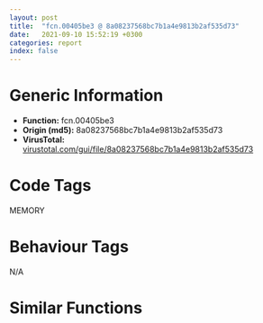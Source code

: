 ```yaml
---
layout: post
title:  "fcn.00405be3 @ 8a08237568bc7b1a4e9813b2af535d73"
date:   2021-09-10 15:52:19 +0300
categories: report
index: false
---
```


# Generic Information
- **Function:** fcn.00405be3
- **Origin (md5):** 8a08237568bc7b1a4e9813b2af535d73
- **VirusTotal:** [virustotal.com/gui/file/8a08237568bc7b1a4e9813b2af535d73][virustotal_ref]

# Code Tags
<span class="tag" id="MEMORY">MEMORY</span>


# Behaviour Tags
<span class="bhv-tag" id="na">N/A</span>

# Similar Functions
<script type="text/javascript" src="https://www.gstatic.com/charts/loader.js"></script>
<script type="text/javascript">

    google.charts.load('current', {'packages':['corechart']});
    google.charts.setOnLoadCallback(drawChart);

    function drawChart() {
    var data = new google.visualization.DataTable();
        data.addColumn('number', 'X');
        data.addColumn('number', 'Y');
        data.addColumn({type: 'string', role: 'tooltip', 'p': {'html': true}});
        data.addColumn({'type': 'string', 'role': 'style'});
        
        data.addRows([
    [36.65104675292969, -143.31893920898438, '<b><a href="/report/fcn.00405be3@8a08237568bc7b1a4e9813b2af535d73">fcn.00405be3</a><br>@8a08237568bc7b1a4e9813b2af535d73</b><br>', 'point { fill-color: #e0440e; }'],
[-152.78468322753906, -211.2577362060547, '<b><a href="/report/fcn.004023aa@90aa43862e75a7f78f2655241632f0e5">fcn.004023aa</a><br>@90aa43862e75a7f78f2655241632f0e5</b><br>', 'null'],
[-104.11272430419922, 82.37129211425781, '<b><a href="/report/fcn.00407b2b@7dd153bad1771b9e8d5266a341ebf949">fcn.00407b2b</a><br>@7dd153bad1771b9e8d5266a341ebf949</b><br>', 'null'],
[89.73645782470703, -50.697471618652344, '<b><a href="/report/fcn.004013c0@562bf33eb57e8c08a86e538e69918c30">fcn.004013c0</a><br>@562bf33eb57e8c08a86e538e69918c30</b><br>', 'null'],
[21.076736450195312, 91.39673614501953, '<b><a href="/report/fcn.00523c15@da37d90419c1292c0f16cbfd1f66402d">fcn.00523c15</a><br>@da37d90419c1292c0f16cbfd1f66402d</b><br>', 'null'],
[-55.641414642333984, 145.63526916503906, '<b><a href="/report/fcn.00405da2@ea9c1e2eeb951a8e6185c6674c228f98">fcn.00405da2</a><br>@ea9c1e2eeb951a8e6185c6674c228f98</b><br>', 'null'],
[-50.403751373291016, -155.44522094726562, '<b><a href="/report/fcn.00401def@dd7278b699f8b751b4e28f3abe51fa08">fcn.00401def</a><br>@dd7278b699f8b751b4e28f3abe51fa08</b><br>', 'null'],
[65.06607818603516, 170.9498748779297, '<b><a href="/report/fcn.0054ec2d@9a2108de6665bf53e42d7cbbbe5a0866">fcn.0054ec2d</a><br>@9a2108de6665bf53e42d7cbbbe5a0866</b><br>', 'null'],
[109.53642272949219, 30.012880325317383, '<b><a href="/report/fcn.00405d1e@1c48774da6a3dd4bf3ea41716a332c61">fcn.00405d1e</a><br>@1c48774da6a3dd4bf3ea41716a332c61</b><br>', 'null'],
[-94.29183197021484, -71.3307876586914, '<b><a href="/report/fcn.00402162@db863ed6a700d7bfd018a178d481bd23">fcn.00402162</a><br>@db863ed6a700d7bfd018a178d481bd23</b><br>', 'null'],
[-10.957064628601074, -61.528568267822266, '<b><a href="/report/fcn.004014ba@c765b75e3a5692b4355688c214629643">fcn.004014ba</a><br>@c765b75e3a5692b4355688c214629643</b><br>', 'null'],

        ]);

    var options = {
        title: 'Similarity Plot',
        legend: 'none',
        colors: ['#dedbd9', '#e6693e', '#ec8f6e', '#f3b49f', '#f6c7b6'],
        tooltip: {isHtml: true, trigger: 'both'},
        explorer: {
        actions: ["dragToZoom", "rightClickToReset"],
        },
        chartArea: {
        width: '80%',
        height: '80%'
        },
        width: '100%',
        height: '100%'
    };

    var chart = new google.visualization.ScatterChart(document.getElementById('chart_div'));

    chart.draw(data, options);
    }
    
</script>


<div id="chart_div" style="width: 100%px; height: 100%;"></div>

# Disassembled Code
{% highlight nasm %}

push ebp
mov ebp, esp
sub esp, 0x88
mov eax, dword[ebp-0x44]
add eax, dword[ebp-0x50]
mov dword[ebp-0x18], eax
mov eax, dword[ebp-0x40]
sub eax, dword[ebp-0x5c]
mov dword[ebp-8], eax
mov eax, dword[ebp-0x34]
sub eax, 0x125
mov dword[ebp-0x1c], eax
mov eax, dword[ebp-0x28]
sub eax, dword[ebp-0x48]
mov dword[ebp-0x50], eax
mov dword[ebp-0x40], 0xffffff67
mov eax, dword[ebp-0x38]
cmp eax, dword[ebp-0x40]
je 0x405c29
mov eax, dword[ebp-0x20]
cmp eax, dword[ebp-0x4c]
jbe 0x405c30
mov dword[ebp-0x10], 0x50
cmp dword[ebp-4], 0xe5
jne 0x405c42
cmp dword[ebp-0x5c], 0x239
jne 0x405c48
cmp dword[ebp-0x50], 0
jb 0x405c56
mov eax, dword[ebp-0x4c]
sub eax, dword[ebp-0x28]
or eax, 0xb5
mov dword[ebp-0x5c], eax
cmp dword[ebp-0x38], 0x1e9
jne 0x405c70
cmp dword[ebp-0x34], 0
jbe 0x405c70
mov eax, dword[ebp-4]
sub eax, 0xcc
mov dword[ebp-0xc], eax
mov eax, dword[ebp-0x24]
sub eax, 0x3c0
mov dword[ebp-0x1c], eax
mov eax, dword[ebp-0x18]
mov ecx, dword[ebp-0x10]
lea eax, [ecx+eax+0x228]
mov dword[ebp-0x48], eax
mov dword[ebp-0x30], 0xfffffec7
mov eax, dword[ebp-0x14]
sub eax, dword[ebp-0x44]
mov dword[ebp-0x60], eax
mov eax, dword[ebp-0x40]
cmp eax, dword[ebp-0x48]
jb 0x405cb5
cmp dword[ebp-0x20], 0x1e2
jb 0x405cc7
cmp dword[ebp-0x40], 0xc1
je 0x405cc7
mov eax, dword[ebp-0x5c]
mov ecx, dword[ebp-4]
lea eax, [ecx+eax-0x1eb]
mov dword[ebp-8], eax
jmp 0x405cd3
mov eax, dword[ebp-0x18]
sub eax, dword[ebp-0x20]
sub eax, dword[ebp-0x2c]
mov dword[ebp-0x38], eax
mov eax, dword[ebp-0x2c]
sub eax, 0x3d3
mov dword[ebp-0x44], eax
mov eax, dword[ebp-0x10]
mov ecx, dword[ebp-0x44]
lea eax, [ecx+eax-0x124]
mov dword[ebp-0x34], eax
mov eax, dword[ebp-0x48]
mov ecx, dword[ebp-4]
lea eax, [ecx+eax-0x35d]
mov dword[ebp-0x2c], eax
mov eax, dword[ebp-4]
mov ecx, dword[ebp-0x48]
lea eax, [ecx+eax+0x2f8]
mov dword[ebp-8], eax
mov eax, dword[ebp-0x28]
cmp eax, dword[ebp-8]
jne 0x405d26
cmp dword[ebp-0xc], 0x201
ja 0x405d26
mov dword[ebp-0x14], 0xdf
mov eax, dword[ebp-0x60]
add eax, 0x246
mov dword[ebp-0x14], eax
mov eax, 0x83
sub eax, dword[ebp-0x10]
mov dword[ebp-0x30], eax
mov dword[ebp-0x3c], 0x5e6
and dword[ebp-0x14], 0
jmp 0x405d50
mov eax, dword[ebp-0x14]
inc eax
mov dword[ebp-0x14], eax
cmp dword[ebp-0x14], 2
jae 0x405d63
mov eax, 0x28f
sub eax, dword[ebp-0x3c]
mov dword[ebp-0x38], eax
jmp 0x405d49
push 0x40
push 0x3000
push 0x170e28
push 0
call dword[sym.imp.KERNEL32.dll_VirtualAlloc]
mov dword[ebp-0x74], eax
mov dword[ebp-0x44], 0x3ca
mov eax, dword[ebp-0x44]
sub eax, dword[ebp-0x54]
add eax, 0x2da
mov dword[ebp-0x1c], eax
mov eax, dword[ebp-0x20]
cmp eax, dword[ebp-0x48]
je 0x405d9f
mov eax, dword[ebp-0x60]
cmp eax, dword[ebp-0x1c]
jbe 0x405dad
mov eax, dword[ebp-0x28]
sub eax, 0x343
sub eax, dword[ebp-0x10]
mov dword[ebp-0x60], eax
mov eax, dword[ebp-0xc]
add eax, dword[ebp-4]
mov dword[ebp-0x30], eax
cmp dword[ebp-8], 0x1dc
jb 0x405dc8
cmp dword[ebp-0x1c], 0x222
je 0x405dd3
mov eax, dword[ebp-0x54]
sub eax, 0x353
mov dword[ebp-0x24], eax
mov eax, dword[ebp-0x44]
sub eax, dword[ebp-0x44]
mov dword[ebp-0x1c], eax
mov eax, dword[ebp-0x1c]
sub eax, 0x9a
mov dword[ebp-0x20], eax
mov dword[ebp-0x2c], 0xfffffadb
mov eax, dword[ebp-0x2c]
cmp eax, dword[ebp-0x24]
jne 0x405dff
cmp dword[ebp-0x18], 0x341
jne 0x405e08
cmp dword[ebp-0x34], 0x3cc
jne 0x405e18
mov eax, 0x239
sub eax, dword[ebp-0x1c]
add eax, 0x365
mov dword[ebp-4], eax
mov eax, dword[ebp-0x10]
add eax, dword[ebp-0xc]
sub eax, dword[ebp-0x24]
mov dword[ebp-0x34], eax
mov eax, dword[ebp-4]
add eax, 0x30e
mov dword[ebp-0x40], eax
mov dword[ebp-0x44], 0x260
mov eax, dword[ebp-0x74]
add eax, 0x6f000
mov dword[ebp-0x74], eax
mov eax, 0x202
sub eax, dword[ebp-0x54]
mov dword[ebp-0x20], eax
mov eax, dword[ebp-0x20]
sub eax, dword[ebp-0x3c]
mov dword[ebp-0x1c], eax
mov eax, dword[ebp-0x54]
sub eax, 0x30f
mov dword[ebp-0x3c], eax
mov dword[ebp-0xc], 0x260
mov dword[ebp-0x80], 0xc21e08
mov eax, dword[ebp-0x18]
sub eax, 0x56a
mov dword[ebp-0xc], eax
mov dword[ebp-0x14], 0x4b5
mov dword[ebp-0x10], 0x105
mov eax, dword[ebp-0x50]
cmp eax, dword[ebp-0x5c]
je 0x405e97
mov eax, dword[ebp-0xc]
cmp eax, dword[ebp-0x10]
ja 0x405e9e
mov dword[ebp-8], 0xfffffe2e
and dword[ebp-0x58], 0
mov dword[ebp-0x4c], 0x3f6
mov eax, 0x1f6
sub eax, dword[ebp-0x10]
sub eax, 0x226
mov dword[ebp-0x54], eax
cmp dword[ebp-0x3c], 0
jb 0x405ec8
cmp dword[ebp-0x1c], 0x1bf
je 0x405ed3
mov eax, dword[ebp-0x10]
sub eax, 0x6b8
mov dword[ebp-0x4c], eax
cmp dword[ebp-0x28], 0x121
jne 0x405ee4
mov eax, dword[ebp-0x34]
cmp eax, dword[ebp-0x18]
jae 0x405eec
mov eax, dword[ebp-0x1c]
cmp eax, dword[ebp-0x38]
jne 0x405efc
mov eax, 0x215
sub eax, dword[ebp-0x2c]
sub eax, 0x207
mov dword[ebp-0x28], eax
mov dword[ebp-0x64], 0x82d60021
mov eax, dword[ebp-0x2c]
add eax, 0x122
sub eax, dword[ebp-0x54]
mov dword[ebp-0x34], eax
cmp dword[ebp-0x40], 0
jne 0x405f36
cmp dword[ebp-0x18], 0
je 0x405f36
cmp dword[ebp-0x4c], 0x2a9
jbe 0x405f36
mov eax, dword[ebp-0x14]
mov ecx, dword[ebp-8]
lea eax, [ecx+eax+0x136]
mov dword[ebp-0x18], eax
mov dword[ebp-0x78], 0x92e1f231
mov eax, dword[ebp-0x2c]
cmp eax, dword[ebp-0x10]
jb 0x405f56
cmp dword[ebp-0x1c], 0x19a
ja 0x405f56
mov eax, dword[ebp-4]
cmp eax, dword[ebp-0xc]
je 0x405f66
mov eax, 0x29f
sub eax, dword[ebp-0xc]
add eax, 0x13c
mov dword[ebp-0x2c], eax
mov eax, dword[ebp-4]
cmp eax, dword[ebp-0x20]
jbe 0x405f77
cmp dword[ebp-0x2c], 0x3a6
jne 0x405f7e
mov dword[ebp-0x18], 0x3fa
mov dword[ebp-0x70], 0x98e05dc0
mov eax, dword[ebp-4]
add eax, 0xe2
mov dword[ebp-0x40], eax
cmp dword[ebp-0x54], 0x339
jbe 0x405fa9
mov eax, dword[ebp-0x20]
cmp eax, dword[ebp-0x14]
jbe 0x405fa9
mov eax, dword[ebp-0x30]
cmp eax, dword[ebp-0x5c]
jne 0x405fb4
mov eax, dword[ebp-0x2c]
add eax, 0x2b3
mov dword[ebp-0x40], eax
mov dword[ebp-0x68], 0x85c64c9a
cmp dword[ebp-0xc], 0x168
jae 0x405fcd
cmp dword[ebp-8], 0x1fb
jne 0x405fdd
mov eax, 0x1ee
sub eax, dword[ebp-0x5c]
sub eax, 0x84
mov dword[ebp-0x3c], eax
mov dword[ebp-4], 0xfffffdda
mov dword[ebp-0x7c], 0x7cd1ff28
mov dword[ebp-0x24], 0x5e5
mov eax, dword[ebp-0x40]
add eax, 0x31b
mov dword[ebp-0x3c], eax
and dword[ebp-0x58], 0
cmp dword[ebp-0x58], 0xa748
jae 0x4064df
mov eax, dword[ebp-0x20]
cmp eax, dword[ebp-0x60]
je 0x406028
cmp dword[ebp-0x54], 0x188
jne 0x406028
mov eax, dword[ebp-0x44]
add eax, dword[ebp-0x3c]
mov dword[ebp-4], eax
mov dword[ebp-0x30], 0xffffff76
mov eax, dword[ebp-0x64]
add eax, dword[ebp-0x78]
mov dword[ebp-0x64], eax
mov eax, dword[ebp-0x20]
cmp eax, dword[ebp-0x44]
jae 0x406049
cmp dword[ebp-0x4c], 0xc0
jae 0x406054
mov eax, dword[ebp-0x3c]
sub eax, 0x2cd
mov dword[ebp-0x2c], eax
mov eax, 0xda
sub eax, dword[ebp-0x40]
sub eax, 0x2b7
mov dword[ebp-0x50], eax
mov eax, dword[ebp-0x70]
add eax, dword[ebp-0x68]
mov dword[ebp-0x70], eax
cmp dword[ebp-0xc], 0x2da
jne 0x406089
mov eax, dword[ebp-0x40]
cmp eax, dword[ebp-8]
jbe 0x406089
mov eax, 0x262
sub eax, dword[ebp-8]
mov dword[ebp-0x4c], eax
mov eax, 0x14b
sub eax, dword[ebp-0x3c]
sub eax, dword[ebp-0x1c]
mov dword[ebp-0x24], eax
mov eax, dword[ebp-0x64]
xor eax, dword[ebp-0x68]
mov dword[ebp-0x64], eax
mov eax, dword[ebp-0x34]
sub eax, dword[ebp-4]
sub eax, 0x2fe
mov dword[ebp-0x54], eax
mov eax, dword[ebp-0x10]
add eax, 0x29a
mov dword[ebp-0x50], eax
mov eax, dword[ebp-0x78]
xor eax, dword[ebp-0x70]
mov dword[ebp-0x78], eax
mov eax, dword[ebp-0x24]
sub eax, 0x56
mov dword[ebp-0x34], eax
mov eax, dword[ebp-0x1c]
add eax, dword[ebp-0x14]
sub eax, dword[ebp-0x3c]
mov dword[ebp-0x18], eax
mov eax, dword[ebp-0x70]
xor eax, dword[ebp-0x68]
mov dword[ebp-0x70], eax
mov eax, dword[ebp-0x28]
cmp eax, dword[ebp-0x2c]
jne 0x4060f0
mov eax, dword[ebp-0x50]
cmp eax, dword[ebp-0xc]
jne 0x406100
mov eax, dword[ebp-0xc]
mov ecx, dword[ebp-4]
lea eax, [ecx+eax-0x308]
mov dword[ebp-8], eax
mov dword[ebp-0x30], 0x2fc
mov eax, dword[ebp-0x68]
add eax, dword[ebp-0x7c]
mov dword[ebp-0x68], eax
cmp dword[ebp-0xc], 0x1c0
jne 0x40612b
cmp dword[ebp-0x34], 0x25d
ja 0x40612b
cmp dword[ebp-0x10], 0x2d6
je 0x406139
mov eax, dword[ebp-0x20]
add eax, 0x3a2
sub eax, dword[ebp-8]
mov dword[ebp-4], eax
cmp dword[ebp-0xc], 0x34b
jbe 0x40614a
mov eax, dword[ebp-0x30]
cmp eax, dword[ebp-0x10]
jb 0x406153
cmp dword[ebp-0x60], 0x1b5
je 0x40615e
mov eax, 0x133
sub eax, dword[ebp-0x18]
mov dword[ebp-0x4c], eax
mov eax, dword[ebp-0x64]
add eax, dword[ebp-0x7c]
mov dword[ebp-0x64], eax
cmp dword[ebp-0x20], 0x301
je 0x406178
mov eax, dword[ebp-0x30]
cmp eax, dword[ebp-8]
jbe 0x40617f
mov dword[ebp-0x38], 0x493
mov dword[ebp-0x48], 0x1b4
mov eax, dword[ebp-0x74]
add eax, dword[ebp-0x58]
mov dword[ebp-0x88], eax
and dword[ebp-8], 0
jmp 0x40619f
mov eax, dword[ebp-8]
inc eax
mov dword[ebp-8], eax
cmp dword[ebp-8], 2
jae 0x4061b2
mov eax, dword[ebp-0x20]
add eax, 0x90
mov dword[ebp-0xc], eax
jmp 0x406198
mov dword[ebp-0x50], 0xffffffd2
mov eax, dword[ebp-0x80]
add eax, dword[ebp-0x58]
mov dword[ebp-0x84], eax
cmp dword[ebp-0x28], 0x2e1
jbe 0x4061dd
cmp dword[ebp-0x38], 0x84
ja 0x4061e8
cmp dword[ebp-0x18], 0
jne 0x4061e8
mov eax, dword[ebp-0xc]
sub eax, 0x354
mov dword[ebp-0x30], eax
mov eax, dword[ebp-0x40]
cmp eax, dword[ebp-0x38]
jbe 0x406202
cmp dword[ebp-0xc], 0x2dc
jae 0x406202
cmp dword[ebp-0x38], 0x3e2
jae 0x40620d
mov eax, dword[ebp-0x24]
add eax, 0x42b
mov dword[ebp-0x48], eax
mov eax, 0x1f6
sub eax, dword[ebp-0x28]
sub eax, dword[ebp-0x20]
mov dword[ebp-4], eax
mov eax, 0x34f
sub eax, dword[ebp-0x24]
add eax, dword[ebp-0x4c]
mov dword[ebp-0x60], eax
mov eax, dword[ebp-0x84]
mov eax, dword[eax]
xor eax, dword[ebp-0x64]
mov ecx, dword[ebp-0x88]
mov dword[ecx], eax
cmp dword[ebp-0x14], 0x273
jne 0x406255
cmp dword[ebp-0x5c], 0x2e1
jbe 0x406255
mov dword[ebp-0x34], 0x598
mov eax, dword[ebp-0x30]
cmp eax, dword[ebp-0x44]
jb 0x40626d
mov eax, dword[ebp-0x44]
cmp eax, dword[ebp-0x5c]
jne 0x40626d
mov eax, dword[ebp-0x40]
cmp eax, dword[ebp-0xc]
jae 0x406274
mov dword[ebp-0x1c], 0x2a4
mov eax, dword[ebp-0x2c]
inc eax
mov dword[ebp-0x34], eax
mov eax, dword[ebp-0x2c]
cmp eax, dword[ebp-0x4c]
jne 0x40628b
mov eax, dword[ebp-0x54]
cmp eax, dword[ebp-0x34]
jbe 0x406297
mov eax, dword[ebp-0x3c]
sub eax, dword[ebp-0x24]
sub eax, dword[ebp-0x5c]
mov dword[ebp-0x10], eax
and dword[ebp-8], 0
jmp 0x4062a4
mov eax, dword[ebp-8]
inc eax
mov dword[ebp-8], eax
cmp dword[ebp-8], 3
jae 0x4062b7
mov eax, dword[ebp-0x1c]
add eax, 0x1e0
mov dword[ebp-0x18], eax
jmp 0x40629d
mov dword[ebp-0x24], 0x59
cmp dword[ebp-0x24], 0
jae 0x4062cd
cmp dword[ebp-0x10], 0x2b7
je 0x4062d6
mov eax, dword[ebp-0x20]
sub eax, dword[ebp-0x30]
mov dword[ebp-0x18], eax
mov eax, dword[ebp-0x30]
sub eax, 0xda
mov dword[ebp-0x50], eax
mov dword[ebp-0x3c], 0x275
mov eax, dword[ebp-0x58]
sub eax, 0xcebc1
mov dword[ebp-0x58], eax
mov eax, dword[ebp-0x18]
cmp eax, dword[ebp-4]
jne 0x406303
mov eax, dword[ebp-0x48]
cmp eax, dword[ebp-0x2c]
jne 0x40630f
mov eax, dword[ebp-0x30]
sub eax, dword[ebp-0x1c]
sub eax, dword[ebp-0x14]
mov dword[ebp-0x38], eax
mov eax, dword[ebp-0x10]
cmp eax, dword[ebp-0x50]
jb 0x40631f
mov eax, dword[ebp-0x20]
cmp eax, dword[ebp-0x48]
jae 0x406328
mov eax, dword[ebp-0x60]
sub eax, dword[ebp-0x3c]
mov dword[ebp-0x50], eax
mov dword[ebp-0x60], 0x208
mov eax, dword[ebp-4]
sub eax, 0xfa
mov dword[ebp-0x34], eax
mov eax, dword[ebp-0x48]
mov dword[ebp-0x6c], eax
cmp dword[ebp-0x6c], 0x62
je 0x4063a1
cmp dword[ebp-0x6c], 0x8c
je 0x406387
cmp dword[ebp-0x6c], 0xb2
je 0x40636c
cmp dword[ebp-0x6c], 0xc0
je 0x406379
cmp dword[ebp-0x6c], 0xe9
je 0x406394
jmp 0x4063aa
mov eax, 0x122
sub eax, dword[ebp-0x24]
mov dword[ebp-0x18], eax
jmp 0x4063ba
mov eax, dword[ebp-0x44]
add eax, dword[ebp-0x20]
add eax, dword[ebp-0x18]
mov dword[ebp-0x1c], eax
jmp 0x4063ba
mov eax, 0xfffffdfb
sub eax, dword[ebp-8]
mov dword[ebp-0x10], eax
jmp 0x4063ba
mov eax, 0x394
sub eax, dword[ebp-0x54]
mov dword[ebp-0x44], eax
jmp 0x4063ba
mov dword[ebp-0x24], 0x16f
jmp 0x4063ba
mov eax, dword[ebp-0x54]
mov ecx, dword[ebp-0x14]
lea eax, [ecx+eax+0x3c1]
mov dword[ebp-0x38], eax
cmp dword[ebp-0x18], 0
jbe 0x4063d4
cmp dword[ebp-0x50], 0xda
jne 0x4063d4
mov eax, dword[ebp-0x34]
add eax, 0x2aa
mov dword[ebp-0x54], eax
mov eax, dword[ebp-0x2c]
add eax, 0x207
mov dword[ebp-0x14], eax
and dword[ebp-4], 0
jmp 0x4063ec
mov eax, dword[ebp-4]
inc eax
mov dword[ebp-4], eax
cmp dword[ebp-4], 3
jae 0x4063ff
mov eax, dword[ebp-0x24]
add eax, 0x263
mov dword[ebp-0x30], eax
jmp 0x4063e5
mov eax, 0x5c5
sub eax, dword[ebp-0x10]
mov dword[ebp-0x24], eax
mov eax, dword[ebp-0x58]
sub eax, 0x68167
mov dword[ebp-0x58], eax
mov eax, dword[ebp-0x34]
sub eax, 0x3bf
mov dword[ebp-4], eax
cmp dword[ebp-0x38], 0x1eb
je 0x40643b
cmp dword[ebp-0x48], 0x241
jbe 0x406446
cmp dword[ebp-8], 0x1e4
jbe 0x406446
mov eax, 0x13e
sub eax, dword[ebp-0x30]
mov dword[ebp-0x2c], eax
cmp dword[ebp-0x40], 0x2a3
jae 0x406458
cmp dword[ebp-0x1c], 0x31a
je 0x406460
mov eax, dword[ebp-0x24]
cmp eax, dword[ebp-0x60]
je 0x40646d
mov eax, dword[ebp-0x28]
sub eax, 0x457
mov dword[ebp-0x40], eax
jmp 0x406479
mov eax, dword[ebp-0x38]
add eax, dword[ebp-0x48]
sub eax, dword[ebp-0x38]
mov dword[ebp-0x28], eax
mov dword[ebp-0x28], 0x3a1
mov eax, dword[ebp-0x14]
sub eax, 0x1e
mov dword[ebp-0xc], eax
mov dword[ebp-0xc], 0x73e
mov eax, dword[ebp-0x48]
mov ecx, dword[ebp-0x38]
lea eax, [ecx+eax-0x31d]
mov dword[ebp-0x4c], eax
mov eax, 0x30a
sub eax, dword[ebp-0x28]
mov dword[ebp-0x4c], eax
cmp dword[ebp-0x48], 0x1b6
jne 0x4064c4
cmp dword[ebp-0x14], 0x152
jae 0x4064c4
mov dword[ebp-0x10], 0x12a
mov eax, dword[ebp-0x58]
sub eax, 0xe0884
mov dword[ebp-0x58], eax
mov eax, dword[ebp-0x58]
add eax, 0x2175b0
mov dword[ebp-0x58], eax
jmp 0x406001
mov eax, dword[ebp-0x14]
sub eax, 0x239
mov dword[ebp-0x30], eax
mov eax, dword[ebp-0x74]
add eax, 0x88e5
mov dword[0x4f3358], eax
mov eax, dword[ebp-0x18]
add eax, 0x119
mov dword[ebp-0x24], eax
mov dword[ebp-0xc], 0x2ee
mov eax, dword[ebp-0x5c]
cmp eax, dword[ebp-0x3c]
ja 0x406521
mov eax, dword[ebp-0x60]
cmp eax, dword[ebp-0xc]
ja 0x406521
mov eax, dword[ebp-0x50]
cmp eax, dword[ebp-0x48]
jae 0x406528
mov dword[ebp-0x30], 0x2a5
cmp dword[ebp-0x14], 0x17c
jae 0x40653a
cmp dword[ebp-0x38], 0x3e2
je 0x406545
mov eax, dword[ebp-0x3c]
add eax, 0x329
mov dword[ebp-0x10], eax
mov eax, dword[ebp-0x4c]
cmp eax, dword[ebp-0x10]
jne 0x406556
cmp dword[ebp-0x50], 0x370
jne 0x406564
mov eax, 0x2c1
sub eax, dword[ebp-0x34]
sub eax, dword[ebp-0x54]
mov dword[ebp-0x14], eax
cmp dword[ebp-0x4c], 0x197
jne 0x406573
cmp dword[ebp-4], 0
jne 0x40657e
mov eax, dword[ebp-4]
add eax, 0x28f
mov dword[ebp-0x44], eax
mov dword[ebp-0x38], 0x1d2
cmp dword[ebp-4], 0
ja 0x406591
cmp dword[ebp-0x28], 0x6a
je 0x406599
mov eax, dword[ebp-0x4c]
cmp eax, dword[ebp-0x28]
je 0x4065a4
mov eax, dword[ebp-0x28]
add eax, 0x2bd
mov dword[ebp-0x14], eax
cmp dword[ebp-8], 0x17b
je 0x4065b5
mov eax, dword[ebp-0x30]
cmp eax, dword[ebp-0x28]
jae 0x4065c0
mov eax, 0x2eb
sub eax, dword[ebp-0x20]
mov dword[ebp-0x28], eax
mov esp, ebp
pop ebp
ret

{% endhighlight %}

[virustotal_ref]: https://www.virustotal.com/gui/file/8a08237568bc7b1a4e9813b2af535d73